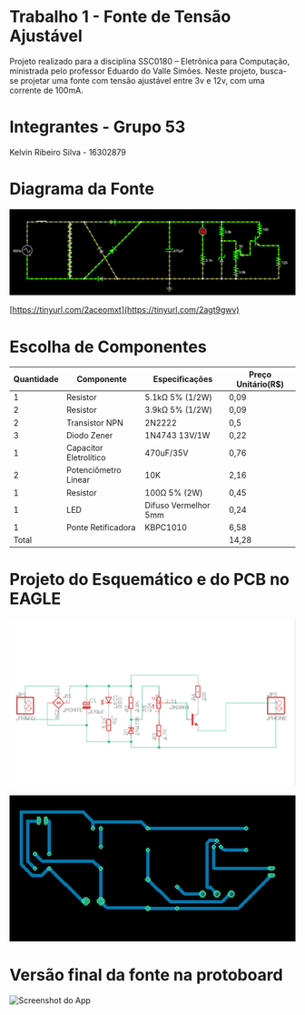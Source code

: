 # Trabalho 1 - Fonte de Tensão Ajustável

Projeto realizado para a disciplina SSC0180 – Eletrônica para Computação, ministrada pelo professor Eduardo do Valle Simões. Neste projeto, busca-se projetar uma fonte com tensão ajustável entre 3v e 12v, com uma corrente de 100mA.

# Integrantes - Grupo 53

Kelvin Ribeiro Silva - 16302879

# Diagrama da Fonte

![Screenshot do App](imagens/diagrama_falstad.png)

[https://tinyurl.com/2aceomxt](https://tinyurl.com/2agt9gwv)

# Escolha de Componentes

| Quantidade  | Componente  | Especificações | Preço Unitário(R$)|
|-------------|-------------|----------------|--------------
| 1     | Resistor      | 5.1kΩ 5% (1/2W)       | 0,09
| 2     | Resistor      | 3.9kΩ 5% (1/2W)        |0,09
| 2|Transistor NPN|2N2222|0,5
|3|Diodo Zener|1N4743 13V/1W|0,22
|1|Capacitor Eletrolítico|470uF/35V|0,76
|2|Potenciômetro Linear|10K|2,16
|1|Resistor|100Ω 5% (2W)|0,45
|1|LED|Difuso Vermelhor 5mm|0,24
|1|Ponte Retificadora|KBPC1010|6,58
|Total|||14,28

# Projeto do Esquemático e do PCB no EAGLE
![Screenshot do App](imagens/esquematico_eagle.png)

![Screenshot do App](imagens/board_eagle.png)

# Versão final da fonte na protoboard

![Screenshot do App](imagens/board_eagl.png)
